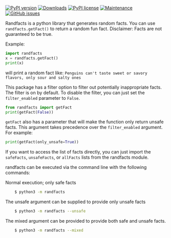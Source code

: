 [![PyPI version](https://badge.fury.io/py/randfacts.svg)](https://badge.fury.io/py/randfacts)
[![Downloads](https://pepy.tech/badge/randfacts)](https://pepy.tech/project/randfacts)
[![PyPI license](https://img.shields.io/pypi/l/randfacts.svg)](https://pypi.python.org/pypi/randfacts/)
[![Maintenance](https://img.shields.io/badge/Maintained%3F-yes-green.svg)](https://GitHub.com/TabulateJarl8/randfacts/graphs/commit-activity)
[![GitHub issues](https://img.shields.io/github/issues/TabulateJarl8/randfacts.svg)](https://GitHub.com/TabulateJarl8/randfacts/issues/)


Randfacts is a python library that generates random facts. You can use `randfacts.getFact()` to return a random fun fact. Disclaimer: Facts are not guaranteed to be true.

Example:
```python
import randfacts
x = randfacts.getFact()
print(x)
```
will print a random fact like:
`Penguins can't taste sweet or savory flavors, only sour and salty ones`

This package has a filter option to filter out potentially inappropriate facts. The filter is on by default. To disable the filter, you can just set the `filter_enabled` parameter to `False`.
```python
from randfacts import getFact
print(getFact(False))
```

`getFact` also has a parameter that will make the function only return unsafe facts. This argument takes precedence over the `filter_enabled` argument. For example:

```py
print(getFact(only_unsafe=True))
```

If you want to access the list of facts directly, you can just import the `safeFacts`, `unsafeFacts`, or `allFacts` lists from the randfacts module.

randfacts can be executed via the command line with the following commands:

Normal execution; only safe facts

```sh
	$ python3 -m randfacts
```

The unsafe argument can be supplied to provide only unsafe facts

```sh
	$ python3 -m randfacts --unsafe
```

The mixed argument can be provided to provide both safe and unsafe facts.

```sh
	$ python3 -m randfacts --mixed
```